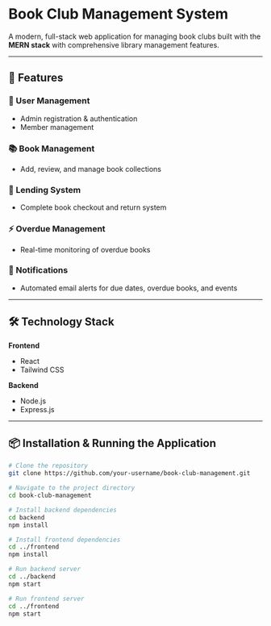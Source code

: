 # Book Club Management System

A modern, full-stack web application for managing book clubs built with the **MERN stack** with comprehensive library management features.

---

## 🚀 Features

### 👥 User Management
- Admin registration & authentication  
- Member management  

### 📚 Book Management
- Add, review, and manage book collections  

### 🔄 Lending System
- Complete book checkout and return system  

### ⚡ Overdue Management
- Real-time monitoring of overdue books  

### 📧 Notifications
- Automated email alerts for due dates, overdue books, and events  

---

## 🛠️ Technology Stack

**Frontend**  
- React  
- Tailwind CSS  

**Backend**  
- Node.js  
- Express.js  

---

## 📦 Installation & Running the Application

```bash
# Clone the repository
git clone https://github.com/your-username/book-club-management.git

# Navigate to the project directory
cd book-club-management

# Install backend dependencies
cd backend
npm install

# Install frontend dependencies
cd ../frontend
npm install

# Run backend server
cd ../backend
npm start

# Run frontend server
cd ../frontend
npm start

